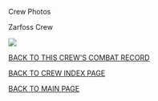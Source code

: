 
Crew Photos






 




Zarfoss Crew  
  

![](Zarfoss.jpg)
  
  

[BACK TO THIS CREW'S COMBAT RECORD](../crews/Zarfoss.md)  

[BACK TO CREW INDEX PAGE](../000crews.md)  

[BACK TO MAIN PAGE](../index.md)


